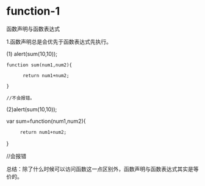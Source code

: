 # function-1
函数声明与函数表达式

1.函数声明总是会优先于函数表达式先执行。

(1) alert(sum(10,10));

    function sum(num1,num2){
    
          return num1+num2;
          
    }
    
    //不会报错。
    
(2)alert(sum(10,10));
  
   var sum=function(num1,num2){
       
         return num1+num2;
        
   }
   
   //会报错
   
   总结：除了什么时候可以访问函数这一点区别外，函数声明与函数表达式其实是等价的。
   
 
 
 
 
 
   
  
